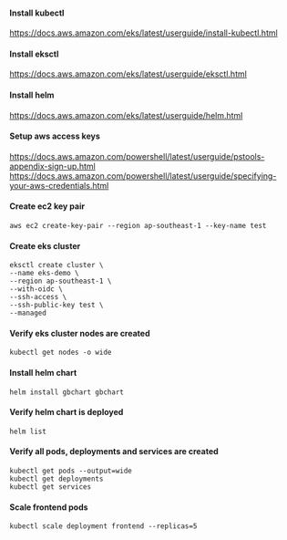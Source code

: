 #### Install kubectl
https://docs.aws.amazon.com/eks/latest/userguide/install-kubectl.html

#### Install eksctl
https://docs.aws.amazon.com/eks/latest/userguide/eksctl.html

#### Install helm
https://docs.aws.amazon.com/eks/latest/userguide/helm.html

#### Setup aws access keys
https://docs.aws.amazon.com/powershell/latest/userguide/pstools-appendix-sign-up.html
https://docs.aws.amazon.com/powershell/latest/userguide/specifying-your-aws-credentials.html

#### Create ec2 key pair
```
aws ec2 create-key-pair --region ap-southeast-1 --key-name test
```

#### Create eks cluster
```
eksctl create cluster \
--name eks-demo \
--region ap-southeast-1 \
--with-oidc \
--ssh-access \
--ssh-public-key test \
--managed
```

#### Verify eks cluster nodes are created
```
kubectl get nodes -o wide
```

#### Install helm chart
```
helm install gbchart gbchart
```

#### Verify helm chart is deployed
```
helm list
```

#### Verify all pods, deployments and services are created
```
kubectl get pods --output=wide
kubectl get deployments
kubectl get services
```

#### Scale frontend pods
```
kubectl scale deployment frontend --replicas=5
```


